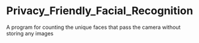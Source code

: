 # Privacy_Friendly_Facial_Recognition
A program for counting the unique faces that pass the camera without storing any images
